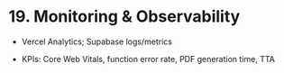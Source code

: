 # **19. Monitoring & Observability**

- Vercel Analytics; Supabase logs/metrics
    
- KPIs: Core Web Vitals, function error rate, PDF generation time, TTA
    
